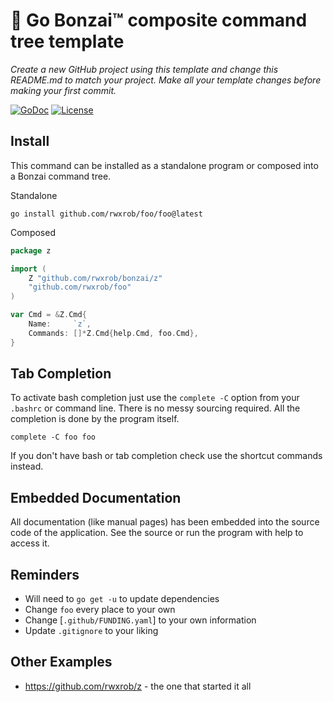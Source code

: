 # 🌳 Go Bonzai™ composite command tree template

*Create a new GitHub project using this template and change this
README.md to match your project. Make all your template changes before
making your first commit.*

[![GoDoc](https://godoc.org/github.com/rwxrob/foo?status.svg)](https://godoc.org/github.com/rwxrob/foo)
[![License](https://img.shields.io/badge/license-Apache2-brightgreen.svg)](LICENSE)

## Install

This command can be installed as a standalone program or composed into a
Bonzai command tree.

Standalone

```
go install github.com/rwxrob/foo/foo@latest
```

Composed

```go
package z

import (
	Z "github.com/rwxrob/bonzai/z"
	"github.com/rwxrob/foo"
)

var Cmd = &Z.Cmd{
	Name:     `z`,
	Commands: []*Z.Cmd{help.Cmd, foo.Cmd},
}
```

## Tab Completion

To activate bash completion just use the `complete -C` option from your
`.bashrc` or command line. There is no messy sourcing required. All the
completion is done by the program itself.

```
complete -C foo foo
```

If you don't have bash or tab completion check use the shortcut
commands instead.

## Embedded Documentation

All documentation (like manual pages) has been embedded into the source
code of the application. See the source or run the program with help to
access it.

## Reminders

* Will need to `go get -u` to update dependencies
* Change `foo` every place to your own
* Change [`.github/FUNDING.yaml`] to your own information
* Update `.gitignore` to your liking

## Other Examples

* <https://github.com/rwxrob/z> - the one that started it all
